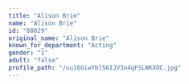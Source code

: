 ```yaml
---
title: "Alison Brie"
name: "Alison Brie"
id: "88029"
original_name: "Alison Brie"
known_for_department: "Acting"
gender: "1"
adult: "false"
profile_path: "/uu16GiwYblS6IJV3o4qFSLWKXOC.jpg"
---
```

